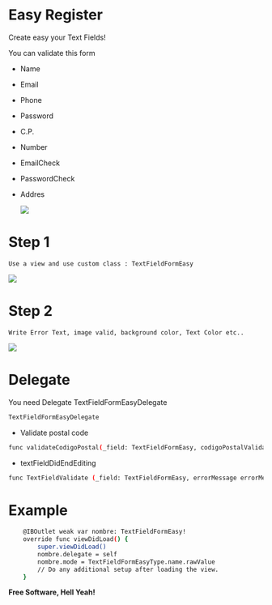 # Easy Register

Create easy your Text Fields!

You can validate this form 
* Name
* Email 
* Phone
* Password 
* C.P.
* Number 
* EmailCheck 
* PasswordCheck 
* Addres 


  ![](https://image.ibb.co/bN2zfQ/Text_Field_Easy_Images3.png)

# Step 1
    Use a view and use custom class : TextFieldFormEasy
![](https://image.ibb.co/hXduEk/Text_Field_Easy_Images.png)
# Step 2
    Write Error Text, image valid, background color, Text Color etc..
![](https://image.ibb.co/iu0Vn5/Text_Field_Easy_Images2.png)

# Delegate
You need Delegate TextFieldFormEasyDelegate 
```sh
TextFieldFormEasyDelegate
```
- Validate postal code 
```sh
func validateCodigoPostal(_field: TextFieldFormEasy, codigoPostalValidate result: Bool, mensajeError: String?)
```
- textFieldDidEndEditing 
```sh
func TextFieldValidate (_field: TextFieldFormEasy, errorMessage errorMensaje: String? )
```
# Example 

```sh
    @IBOutlet weak var nombre: TextFieldFormEasy!
    override func viewDidLoad() {
        super.viewDidLoad()
        nombre.delegate = self
        nombre.mode = TextFieldFormEasyType.name.rawValue
        // Do any additional setup after loading the view.
    }
```


**Free Software, Hell Yeah!**
